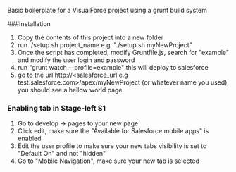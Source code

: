 Basic boilerplate for a VisualForce project using a grunt build system

###Installation

1. Copy the contents of this project into a new folder
2. run ./setup.sh project_name   e.g. "./setup.sh myNewProject"
3. Once the script has completed, modify Gruntfile.js, search for "example" and modify the user login and password
4. run "grunt watch --profile=example" this will deploy to salesforce
5. go to the url http://<salesforce_url e.g test.salesforce.com>/apex/myNewProject (or whatever name you used), you should see a hellow world page

### Enabling tab in Stage-left S1
1. Go to develop -> pages to your new page
2. Click edit, make sure the "Available for Salesforce mobile apps" is enabled
3. Edit the user profile to make sure your new tabs visibility is set to "Default On" and not "hidden"
4. Go to "Mobile Navigation", make sure your new tab is selected